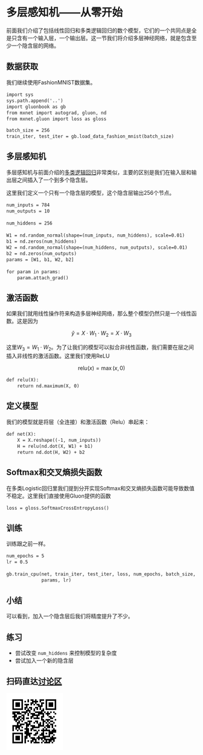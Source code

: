 # 多层感知机——从零开始

前面我们介绍了包括线性回归和多类逻辑回归的数个模型，它们的一个共同点是全是只含有一个输入层，一个输出层。这一节我们将介绍多层神经网络，就是包含至少一个隐含层的网络。

## 数据获取

我们继续使用FashionMNIST数据集。

```{.python .input}
import sys
sys.path.append('..')
import gluonbook as gb
from mxnet import autograd, gluon, nd
from mxnet.gluon import loss as gloss
```

```{.python .input  n=1}
batch_size = 256
train_iter, test_iter = gb.load_data_fashion_mnist(batch_size)
```

## 多层感知机

多层感知机与前面介绍的[多类逻辑回归](../chapter_crashcourse/softmax-regression-scratch.md)非常类似，主要的区别是我们在输入层和输出层之间插入了一个到多个隐含层。


这里我们定义一个只有一个隐含层的模型，这个隐含层输出256个节点。

```{.python .input  n=2}
num_inputs = 784
num_outputs = 10

num_hiddens = 256

W1 = nd.random_normal(shape=(num_inputs, num_hiddens), scale=0.01)
b1 = nd.zeros(num_hiddens)
W2 = nd.random_normal(shape=(num_hiddens, num_outputs), scale=0.01)
b2 = nd.zeros(num_outputs)
params = [W1, b1, W2, b2]

for param in params:
    param.attach_grad()
```

## 激活函数

如果我们就用线性操作符来构造多层神经网络，那么整个模型仍然只是一个线性函数。这是因为

$$\hat{y} = X \cdot W_1 \cdot W_2 = X \cdot W_3 $$

这里$W_3 = W_1 \cdot W_2$。为了让我们的模型可以拟合非线性函数，我们需要在层之间插入非线性的激活函数。这里我们使用ReLU

$$\textrm{rel}u(x)=\max(x, 0)$$

```{.python .input  n=3}
def relu(X):
    return nd.maximum(X, 0)
```

## 定义模型

我们的模型就是将层（全连接）和激活函数（Relu）串起来：

```{.python .input  n=4}
def net(X):
    X = X.reshape((-1, num_inputs))
    H = relu(nd.dot(X, W1) + b1)
    return nd.dot(H, W2) + b2
```

## Softmax和交叉熵损失函数

在多类Logistic回归里我们提到分开实现Softmax和交叉熵损失函数可能导致数值不稳定。这里我们直接使用Gluon提供的函数

```{.python .input  n=6}
loss = gloss.SoftmaxCrossEntropyLoss()
```

## 训练

训练跟之前一样。

```{.python .input  n=8}
num_epochs = 5
lr = 0.5

gb.train_cpu(net, train_iter, test_iter, loss, num_epochs, batch_size,
             params, lr)
```

## 小结

可以看到，加入一个隐含层后我们将精度提升了不少。

## 练习

- 尝试改变 `num_hiddens` 来控制模型的复杂度
- 尝试加入一个新的隐含层

## 扫码直达[讨论区](https://discuss.gluon.ai/t/topic/739)

![](../img/qr_mlp-scratch.svg)
